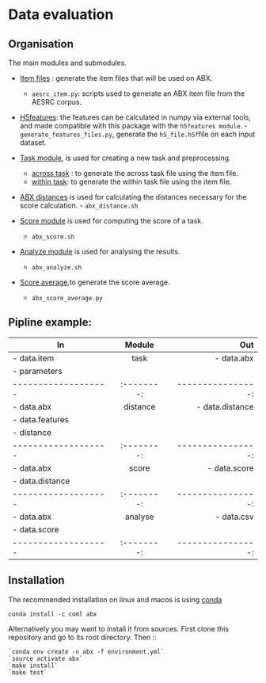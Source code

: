 
Data evaluation
===============
   
Organisation
-----------
The main modules and submodules.
- [Item files](https://github.com/bootphon/ABX-accent/tree/main/abx-accent/scripts/evals/generate_item_files) : generate the item files that will be used on ABX.
    - `aesrc_item.py`: scripts used to generate an ABX item file from the AESRC corpus.
    
- [H5features](https://github.com/bootphon/ABX-accent/tree/main/abx-accent/scripts/evals/generate_abx_score/h5features): the features can be calculated in numpy via external tools, and made compatible with this package with the `h5features module`.
      - `generate_features_files.py`, generate the `h5_file.h5f`file on each input dataset.
      
- [Task module](https://docs.cognitive-ml.fr/ABXpy/ABXpy.html#task-module), is
    used for creating a new task and preprocessing.
    - [across task](https://github.com/bootphon/ABX-accent/blob/main/abx-accent/scripts/evals/generate_abx_score/across_task.sh) : to generate the across task file using the item file.
    - [within task](https://github.com/bootphon/ABX-accent/blob/main/abx-accent/scripts/evals/generate_abx_score/within_task.sh): to generate the within task file using the item file.
- [ABX distances](https://docs.cognitive-ml.fr/ABXpy/ABXpy.distances.html) is used for calculating the distances necessary for the score calculation.
      - `abx_distance.sh`
- [Score module](https://docs.cognitive-ml.fr/ABXpy/ABXpy.html#score-module)
is used for computing the score of a task.
     - `abx_score.sh`
- [Analyze module](https://docs.cognitive-ml.fr/ABXpy/ABXpy.html#analyze-module)
    is used for analysing the results.
    - `abx_analyze.sh`
- [Score average](https://github.com/bootphon/AESRC/results/average),to generate the score average. 
    - `abx_score_average.py`
    
Pipline example:
-----------------

 
| In                | Module   | Out             |
|-------------------|:--------:|----------------:|
| - data.item       | task     | - data.abx      |
| - parameters      |          |                 |
|-------------------|:--------:|----------------:|
| - data.abx        | distance | - data.distance |
| - data.features   |          |                 |
| - distance        |          |                 |
|-------------------|:--------:|----------------:|
| - data.abx        | score    | - data.score    |
| - data.distance   |          |                 |
|-------------------|:--------:|----------------:|
| - data.abx        | analyse  | - data.csv      |
| - data.score      |          |                 |
|-------------------|:--------:|----------------:|

Installation
------------

The recommended installation on linux and macos is using [conda](https://docs.conda.io/en/latest/miniconda.html)

  `conda install -c coml abx`

Alternatively you may want to install it from sources. First clone
this repository and go to its root directory. Then ::

    `conda env create -n abx -f environment.yml`
    `source activate abx`
    `make install`
    `make test`


    

